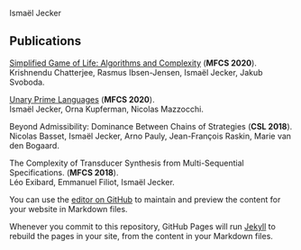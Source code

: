 Ismaël Jecker

## Publications

[Simplified Game of Life: Algorithms and Complexity](https://arxiv.org/pdf/2007.02894.pdf) (**MFCS 2020**).  
Krishnendu Chatterjee, Rasmus Ibsen-Jensen, Ismaël Jecker, Jakub Svoboda.

[Unary Prime Languages](https://drops.dagstuhl.de/opus/volltexte/2020/12717/pdf/LIPIcs-MFCS-2020-51.pdf) (**MFCS 2020**).  
Ismaël Jecker, Orna Kupferman, Nicolas Mazzocchi.

Beyond Admissibility: Dominance Between Chains of Strategies (**CSL 2018**).
Nicolas Basset, Ismaël Jecker, Arno Pauly, Jean-François Raskin, Marie van den Bogaard.

The Complexity of Transducer Synthesis from Multi-Sequential Specifications. (**MFCS 2018**).  
Léo Exibard, Emmanuel Filiot, Ismaël Jecker.



You can use the [editor on GitHub](https://github.com/IsmaelJecker/IsmaelJecker.github.io/edit/main/README.md) to maintain and preview the content for your website in Markdown files.

Whenever you commit to this repository, GitHub Pages will run [Jekyll](https://jekyllrb.com/) to rebuild the pages in your site, from the content in your Markdown files.


